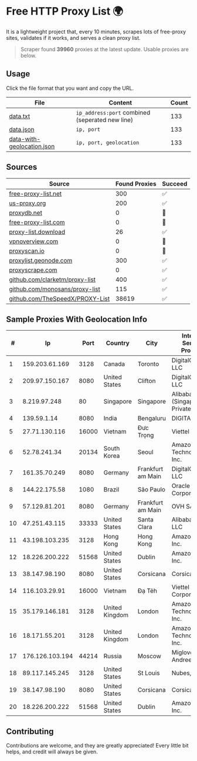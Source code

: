 
# Free HTTP Proxy List 🌍

It is a lightweight project that, every 10 minutes, scrapes lots of free-proxy sites, validates if it works, and serves a clean proxy list.


> Scraper found **39960** proxies at the latest update. Usable proxies are below.

## Usage

Click the file format that you want and copy the URL.


|File|Content|Count|
|----|-------|-----|
|[data.txt](https://raw.githubusercontent.com/themiralay/Proxy-List-World/master/data.txt)|`ip_address:port` combined (seperated new line)|133|
|[data.json](https://raw.githubusercontent.com/themiralay/Proxy-List-World/master/data.json)|`ip, port`|133|
|[data-with-geolocation.json](https://raw.githubusercontent.com/themiralay/Proxy-List-World/master/data-with-geolocation.json)|`ip, port, geolocation`|133|

## Sources

|Source|Found Proxies|Succeed|
|------|-------------|-------|
|[free-proxy-list.net](https://free-proxy-list.net)|300|✅|
|[us-proxy.org](https://www.us-proxy.org)|200|✅|
|[proxydb.net](http://proxydb.net)|0|🚫|
|[free-proxy-list.com](https://free-proxy-list.com/?page=&port=&type%5B%5D=http&type%5B%5D=https&up_time=0&search=Search)|0|🚫|
|[proxy-list.download](https://www.proxy-list.download/HTTP)|26|✅|
|[vpnoverview.com](https://vpnoverview.com/privacy/anonymous-browsing/free-proxy-servers)|0|🚫|
|[proxyscan.io](https://www.proxyscan.io)|0|🚫|
|[proxylist.geonode.com](https://proxylist.geonode.com/api/proxy-list?limit=300&page=1&sort_by=lastChecked&sort_type=desc&protocols=http,https)|300|✅|
|[proxyscrape.com](https://api.proxyscrape.com/v2/?request=displayproxies&protocol=http&timeout=10000&country=all&ssl=all&anonymity=all)|0|✅|
|[github.com/clarketm/proxy-list](https://raw.githubusercontent.com/clarketm/proxy-list/master/proxy-list-raw.txt)|400|✅|
|[github.com/monosans/proxy-list](https://raw.githubusercontent.com/monosans/proxy-list/main/proxies/http.txt)|115|✅|
|[github.com/TheSpeedX/PROXY-List](https://raw.githubusercontent.com/TheSpeedX/PROXY-List/master/http.txt)|38619|✅|


## Sample Proxies With Geolocation Info

|#|Ip|Port|Country|City|Internet Service Provider|
|-|--|----|-------|----|-------------------------|
|1|159.203.61.169|3128|Canada|Toronto|DigitalOcean, LLC|
|2|209.97.150.167|8080|United States|Clifton|DigitalOcean, LLC|
|3|8.219.97.248|80|Singapore|Singapore|Alibaba Cloud (Singapore) Private Limited|
|4|139.59.1.14|8080|India|Bengaluru|DIGITALOCEAN|
|5|27.71.130.116|16000|Vietnam|Đưc Trọng|Viettel Group|
|6|52.78.241.34|20134|South Korea|Seoul|Amazon Technologies Inc.|
|7|161.35.70.249|8080|Germany|Frankfurt am Main|DigitalOcean, LLC|
|8|144.22.175.58|1080|Brazil|São Paulo|Oracle Corporation|
|9|57.129.81.201|8080|Germany|Frankfurt am Main|OVH SAS|
|10|47.251.43.115|33333|United States|Santa Clara|Alibaba Cloud LLC|
|11|43.198.103.235|3128|Hong Kong|Hong Kong|Amazon.com, Inc.|
|12|18.226.200.222|51568|United States|Dublin|Amazon.com, Inc.|
|13|38.147.98.190|8080|United States|Corsicana|Corsicana ISD|
|14|116.103.29.91|16000|Vietnam|Đạ Tẻh|Viettel Corporation|
|15|35.179.146.181|3128|United Kingdom|London|Amazon Technologies Inc.|
|16|18.171.55.201|3128|United Kingdom|London|Amazon Technologies Inc.|
|17|176.126.103.194|44214|Russia|Moscow|Miglovets Egor Andreevich|
|18|89.117.145.245|3128|United States|St Louis|Nubes, LLC|
|19|38.147.98.190|8080|United States|Corsicana|Corsicana ISD|
|20|18.226.200.222|51568|United States|Dublin|Amazon.com, Inc.|



## Contributing

Contributions are welcome, and they are greatly appreciated! Every
little bit helps, and credit will always be given.


